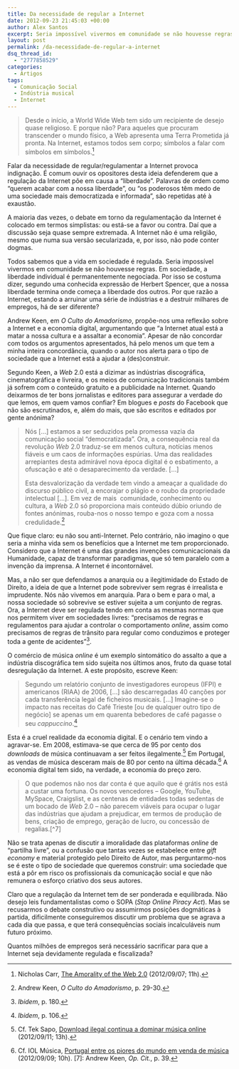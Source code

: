 ```yaml
---
title: Da necessidade de regular a Internet
date: 2012-09-23 21:45:03 +00:00
author: Alex Santos
excerpt: Seria impossível vivermos em comunidade se não houvesse regras. Em sociedade, a liberdade individual é permanentemente negociada. Terá a Internet de ser diferente?
layout: post
permalink: /da-necessidade-de-regular-a-internet
dsq_thread_id:
  - "2777858529"
categories:
  - Artigos
tags:
  - Comunicação Social
  - Indústria musical
  - Internet
---
```

> Desde o início, a World Wide Web tem sido um recipiente de desejo quase religioso. E porque não? Para aqueles que procuram transcender o mundo físico, a Web apresenta uma Terra Prometida já pronta. Na Internet, estamos todos sem corpo; símbolos a falar com símbolos em símbolos.[^1]

Falar da necessidade de regular/regulamentar a Internet provoca indignação. É comum ouvir os opositores desta ideia defenderem que a regulação da Internet põe em causa a “liberdade”. Palavras de ordem como “querem acabar com a nossa liberdade”, ou “os poderosos têm medo de uma sociedade mais democratizada e informada”, são repetidas até à exaustão.

A maioria das vezes, o debate em torno da regulamentação da Internet é colocado em termos simplistas: ou está-se a favor ou contra. Daí que a discussão seja quase sempre extremada. A Internet não é uma religião, mesmo que numa sua versão secularizada, e, por isso, não pode conter dogmas.

Todos sabemos que a vida em sociedade é regulada. Seria impossível vivermos em comunidade se não houvesse regras. Em sociedade, a liberdade individual é permanentemente negociada. Por isso se costuma dizer, segundo uma conhecida expressão de Herbert Spencer, que a nossa liberdade termina onde começa a liberdade dos outros. Por que razão a Internet, estando a arruinar uma série de indústrias e a destruir milhares de empregos, há de ser diferente?

Andrew Keen, em _O Culto do Amadorismo_, propõe-nos uma reflexão sobre a Internet e a economia digital, argumentando que “a Internet atual está a matar a nossa cultura e a assaltar a economia”. Apesar de não concordar com todos os argumentos apresentados, há pelo menos um que tem a minha inteira concordância, quando o autor nos alerta para o tipo de sociedade que a Internet está a ajudar a (des)construir.

Segundo Keen, a _Web_ 2.0 está a dizimar as indústrias discográfica, cinematográfica e livreira, e os meios de comunicação tradicionais também já sofrem com o conteúdo gratuito e a publicidade na Internet. Quando deixarmos de ter bons jornalistas e editores para assegurar a verdade do que lemos, em quem vamos confiar? Em blogues e _posts_ do Facebook que não são escrutinados, e, além do mais, que são escritos e editados por gente anónima?

> Nós [&#8230;] estamos a ser seduzidos pela promessa vazia da comunicação social “democratizada”. Ora, a consequência real da revolução _Web_ 2.0 traduz-se em menos cultura, notícias menos fiáveis e um caos de informações espúrias. Uma das realidades arrepiantes desta admirável nova época digital é o esbatimento, a ofuscação e até o desaparecimento da verdade. [&#8230;]
> 
> Esta desvalorização da verdade tem vindo a ameaçar a qualidade do discurso público civil, a encorajar o plágio e o roubo da propriedade intelectual [&#8230;]. Em vez de mais  comunidade, conhecimento ou cultura, a _Web_ 2.0 só proporciona mais conteúdo dúbio oriundo de fontes anónimas, rouba-nos o nosso tempo e goza com a nossa credulidade.[^2]

Que fique claro: eu não sou anti-Internet. Pelo contrário, não imagino o que seria a minha vida sem os benefícios que a Internet me tem proporcionado. Considero que a Internet é uma das grandes invenções comunicacionais da Humanidade, capaz de transformar paradigmas, que só tem paralelo com a invenção da imprensa. A Internet é incontornável.

Mas, a não ser que defendamos a anarquia ou a ilegitimidade do Estado de Direito, a ideia de que a Internet pode sobreviver sem regras é irrealista e imprudente. Nós não vivemos em anarquia. Para o bem e para o mal, a nossa sociedade só sobrevive se estiver sujeita a um conjunto de regras. Ora, a Internet deve ser regulada tendo em conta as mesmas normas que nos permitem viver em sociedades livres: “precisamos de regras e regulamentos para ajudar a controlar o comportamento _online_, assim como precisamos de regras de trânsito para regular como conduzimos e proteger toda a gente de acidentes”[^3].

O comércio de música _online_ é um exemplo sintomático do assalto a que a indústria discográfica tem sido sujeita nos últimos anos, fruto da quase total desregulação da Internet. A este propósito, escreve Keen:

> Segundo um relatório conjunto de investigadores europeus (IFPI) e americanos (RIAA) de 2006, [&#8230;] são descarregadas 40 canções por cada transferência legal de ficheiros musicais. [&#8230;] Imagine-se o impacto nas receitas do Café Trieste [ou de qualquer outro tipo de negócio] se apenas um em quarenta bebedores de café pagasse o seu _cappuccino_.[^4]

Esta é a cruel realidade da economia digital. E o cenário tem vindo a agravar-se. Em 2008, estimava-se que cerca de 95 por cento dos _downloads_ de música continuavam a ser feitos ilegalmente.[^5] Em Portugal, as vendas de música desceram mais de 80 por cento na última década.[^6] A economia digital tem sido, na verdade, a economia do preço zero.

> O que podemos não nos dar conta é que aquilo que é grátis nos está a custar uma fortuna. Os novos vencedores – Google, YouTube, MySpace, Craigslist, e as centenas de entidades todas sedentas de um bocado de _Web_ 2.0 – não parecem viáveis para ocupar o lugar das indústrias que ajudam a prejudicar, em termos de produção de bens, criação de emprego, geração de lucro, ou concessão de regalias.[^7]

Não se trata apenas de discutir a imoralidade das plataformas _online_ de “partilha livre”, ou a confusão que tantas vezes se estabelece entre _gift economy_ e material protegido pelo Direito de Autor, mas perguntarmo-nos se é este o tipo de sociedade que queremos construir: uma sociedade que está a pôr em risco os profissionais da comunicação social e que não remunera o esforço criativo dos seus autores.

Claro que a regulação da Internet tem de ser ponderada e equilibrada. Não desejo leis fundamentalistas como o SOPA (_Stop Online Piracy Act_). Mas se recusarmos o debate construtivo ou assumirmos posições dogmáticas à partida, dificilmente conseguiremos discutir um problema que se agrava a cada dia que passa, e que terá consequências sociais incalculáveis num futuro próximo.

Quantos milhões de empregos será necessário sacrificar para que a Internet seja devidamente regulada e fiscalizada?

[^1]: Nicholas Carr, <a href="http://www.roughtype.com/?p=110" target="_blank">The Amorality of the Web 2.0</a> (2012/09/07; 11h).
[^2]: Andrew Keen, <i>O Culto do Amadorismo</i>, p. 29-30.
[^3]: <i>Ibidem</i>, p. 180.
[^4]: <i>Ibidem</i>, p. 106.
[^5]: Cf. Tek Sapo,  <a href="http://tek.sapo.pt/noticias/internet/download_ilegal_continua_a_dominar_musica_onl_908808.html" target="_blank">Download ilegal continua a dominar música online</a> (2012/09/11; 13h).
[^6]: Cf. IOL Música,  <a href="http://www.tvi24.iol.pt/musica/vendas-industria-discografica-afp-ifpi-editoras/1342026-4060.html" target="_blank">Portugal entre os piores do mundo em venda de música</a> (2012/09/09; 10h).
[7]: Andrew Keen, <i>Op. Cit.</i>, p. 39.